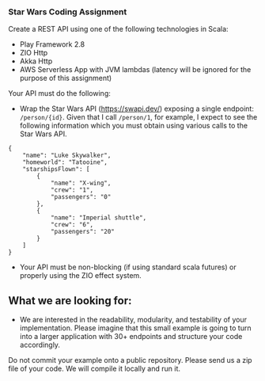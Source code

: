 
### Star Wars Coding Assignment

Create a REST API using one of the following technologies in Scala:

* Play Framework 2.8
* ZIO Http
* Akka Http
* AWS Serverless App with JVM lambdas (latency will be ignored for the purpose of this assignment)


Your API must do the following:
* Wrap the Star Wars API (https://swapi.dev/) exposing a single endpoint: `/person/{id}`. Given that I call `/person/1`, for example, I expect to see the following information which you must obtain using various calls to the Star Wars API.

```
{
    "name": "Luke Skywalker",
    "homeworld": "Tatooine",
    "starshipsFlown": [
        {
            "name": "X-wing",
            "crew": "1",
            "passengers": "0"
        },
        {
            "name": "Imperial shuttle",
            "crew": "6",
            "passengers": "20"
        }
    ]
}
```
* Your API must be non-blocking (if using standard scala futures) or properly using the ZIO effect system.

## What we are looking for:
* We are interested in the readability, modularity, and testability of your implementation. Please imagine that this small example is going to turn into a larger application with 30+ endpoints and structure your code accordingly.

Do not commit your example onto a public repository. Please send us a zip file of your code. We will compile it locally and run it.
